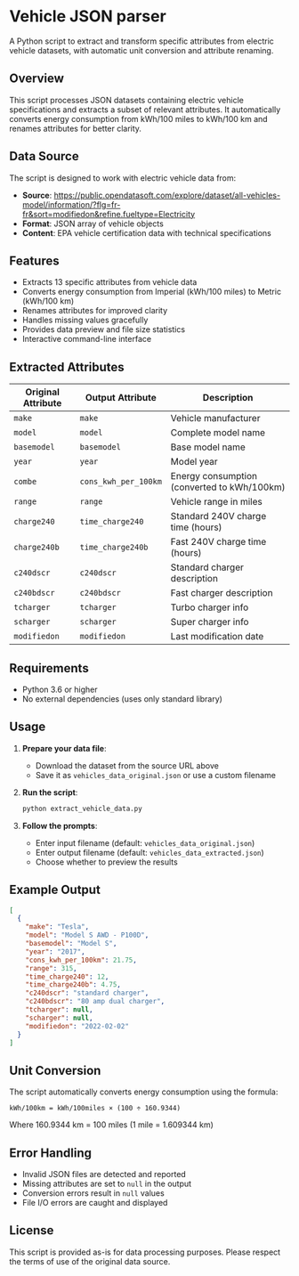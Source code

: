 # Vehicle JSON parser

A Python script to extract and transform specific attributes from electric vehicle datasets, with automatic unit conversion and attribute renaming.

## Overview

This script processes JSON datasets containing electric vehicle specifications and extracts a subset of relevant attributes. It automatically converts energy consumption from kWh/100 miles to kWh/100 km and renames attributes for better clarity.

## Data Source

The script is designed to work with electric vehicle data from:
- **Source**: https://public.opendatasoft.com/explore/dataset/all-vehicles-model/information/?flg=fr-fr&sort=modifiedon&refine.fueltype=Electricity
- **Format**: JSON array of vehicle objects
- **Content**: EPA vehicle certification data with technical specifications

## Features

- Extracts 13 specific attributes from vehicle data
- Converts energy consumption from Imperial (kWh/100 miles) to Metric (kWh/100 km)
- Renames attributes for improved clarity
- Handles missing values gracefully
- Provides data preview and file size statistics
- Interactive command-line interface

## Extracted Attributes

| Original Attribute | Output Attribute | Description |
|-------------------|------------------|-------------|
| `make` | `make` | Vehicle manufacturer |
| `model` | `model` | Complete model name |
| `basemodel` | `basemodel` | Base model name |
| `year` | `year` | Model year |
| `combe` | `cons_kwh_per_100km` | Energy consumption (converted to kWh/100km) |
| `range` | `range` | Vehicle range in miles |
| `charge240` | `time_charge240` | Standard 240V charge time (hours) |
| `charge240b` | `time_charge240b` | Fast 240V charge time (hours) |
| `c240dscr` | `c240dscr` | Standard charger description |
| `c240bdscr` | `c240bdscr` | Fast charger description |
| `tcharger` | `tcharger` | Turbo charger info |
| `scharger` | `scharger` | Super charger info |
| `modifiedon` | `modifiedon` | Last modification date |

## Requirements

- Python 3.6 or higher
- No external dependencies (uses only standard library)

## Usage

1. **Prepare your data file**:
    - Download the dataset from the source URL above
    - Save it as `vehicles_data_original.json` or use a custom filename

2. **Run the script**:
   ```bash
   python extract_vehicle_data.py
   ```

3. **Follow the prompts**:
    - Enter input filename (default: `vehicles_data_original.json`)
    - Enter output filename (default: `vehicles_data_extracted.json`)
    - Choose whether to preview the results

## Example Output

```json
[
  {
    "make": "Tesla",
    "model": "Model S AWD - P100D",
    "basemodel": "Model S",
    "year": "2017",
    "cons_kwh_per_100km": 21.75,
    "range": 315,
    "time_charge240": 12,
    "time_charge240b": 4.75,
    "c240dscr": "standard charger",
    "c240bdscr": "80 amp dual charger",
    "tcharger": null,
    "scharger": null,
    "modifiedon": "2022-02-02"
  }
]
```

## Unit Conversion

The script automatically converts energy consumption using the formula:
```
kWh/100km = kWh/100miles × (100 ÷ 160.9344)
```

Where 160.9344 km = 100 miles (1 mile = 1.609344 km)

## Error Handling

- Invalid JSON files are detected and reported
- Missing attributes are set to `null` in the output
- Conversion errors result in `null` values
- File I/O errors are caught and displayed

## License

This script is provided as-is for data processing purposes. Please respect the terms of use of the original data source.